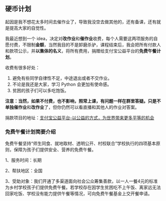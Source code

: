 ## 硬币计划

起因是我不想花太多时间去催作业了，导致我没空去做其他的，还有备课，还有就是提高大家的自觉性。

我最近想到一个 idea，决定对**改作业**和**催作业**收费，每个人需要这两项服务的自愿付费，不限制**金额**，当然我目的不是卸磨杀驴，课程结束后，我会把所有付款人和款项公示，并**以集体的名义**，将所有费用，捐赠给支付宝公益平台的**免费午餐计划**。

收费有很多好处：

1. 避免有些同学自律性不足，中途退出或者不交作业。
2. 不论是我还是大家，学习 Python 会更加有使命感。
3. 贫困的孩子们可以多吃饱饭。

**注意：**当然，如果不付费，也不影响，照常上课，有问题一样在群里答疑。只是不单独**催作业**和**改作业**了，但你仍然可以看直播和其他人的作业对答案。

捐款项目的地址：[支付宝公益平台-以公益的方式，为世界带来更多平等的机会](https://love.alipay.com/donate/itemDetail.htm?name=2014010616214122130)

### 免费午餐计划简要介绍

免费午餐坚持“师生同食、就地取材、透明公开、村校联合”学校执行的四项基本原则，保障为孩子们提供安全、营养的免费午餐。

1、服务时间：长期

2、帮扶地区：全国

3、受助对象：我们开通了多渠道面向社会公众筹集善款，以一人一餐4元的标准为乡村学校孩子们提供免费午餐。若学校存在因学生贫困吃不上午饭、离家远无法回家吃饭、学校没有能力提供午餐等情况，可向免费午餐基金上交开餐申请。

